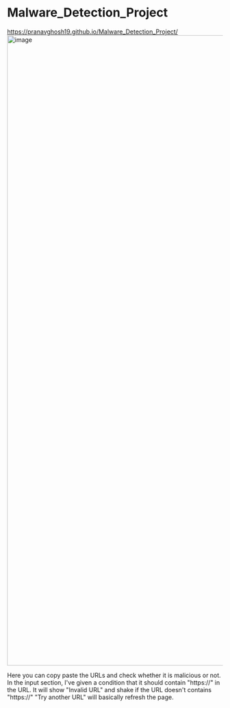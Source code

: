 # Malware_Detection_Project
https://pranavghosh19.github.io/Malware_Detection_Project/
<img width="1470" alt="image" src="https://github.com/PranavGhosh19/Malware_Detection_Project/assets/112719362/3f8f0223-6759-4299-ac14-6a71afcd26fa">


Here you can copy paste the URLs and check whether it is malicious or not.
In the input section, I've given a condition that it should contain "https://" in the URL.
It will show "Invalid URL" and shake if the URL doesn't contains "https://"
"Try another URL" will basically refresh the page.
